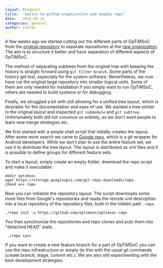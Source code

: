 ```yaml
---
layout: blogpost
title:  "Switch to github organization and Google repo"
date:   2015-05-16
categories: general
author: stefan
---
```


A few weeks ago we started cutting out the different parts of OpTiMSoC
from the [original repository](https://github.com/tum-lis/optimsoc) to
separate repositories at the [new
organization](https://github.com/optimsoc/). The aim is to structure
it better and have separation of different aspects of OpTiMSoC.

The method of separating subtrees from the original tree with keeping
the history is straight forward using `git filter-branch`. Some parts
of the history get lost, especially for the system software.
Nevertheless, we now have cut the original large repository into
smaller logical units. Some of them are only needed for installation
if you simply want to run OpTiMSoC, others are needed to build systems
or for debugging.

Finally, we struggled a bit with still allowing for a unified tree
layout, which is desirable for the documentation and ease of use. We
wanted a tree similar to the original layout and inspected `git
submodule` and `git subtree`. Unfortunately both did not convince us
entirely, as we don't want people to learn new merge strategies etc.

We first started with a simple shell script that initially creates the
layout. After some more search we came to [Google
repo](https://code.google.com/p/git-repo/), which is a git wrapper for
Android developers. While we don't plan to use the entire feature set,
we use it to distribute the tree layout. The layout is distributed as
xml files and it is possible to define groups for different feature
sets.

To start a layout, simply create an empty folder, download the repo
script and make it executable:

    mkdir optimsoc
    wget https://storage.googleapis.com/git-repo-downloads/repo
    chmod a+x repo

Now you can initialize the repository layout. The script downloads
some more files from Google's repositories and reads the remote xml
description into a local repository of the repository files, both in
the hidden path `.repo`.

    ./repo init -u https://github.com/optimsoc/optimsoc-repo

You then synchronize the repositories and repo clones and puts them
into "detached HEAD" state.

     ./repo sync

If you want to create a new feature branch for a part of OpTiMSoC you
can use the repo infrastructure or simply do this with the usual git
commands (create branch, stage, commit etc.). We are also still
experimenting with the best development strategies.

     

